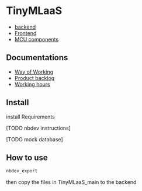 # TinyMLaaS
 - [backend](https://github.com/JeHugawa/TinyML-backend)
 - [Frontend](https://github.com/JeHugawa/TinyML-frontend)
 - [MCU components](https://github.com/JeHugawa/TinyML-MCU)

## Documentations
 - [Way of Working](/docs/1sprint/WoW.md)
 - [Product backlog](https://github.com/users/JeHugawa/projects/2/views/1)
 - [Working hours](https://docs.google.com/spreadsheets/d/1J1mJxM4wm9pnEoq1daXKhHpsEiAHHjz8Hl4N5ZgT6HM/edit#gid=1517018599)


## Install

install Requirements

[TODO nbdev instructions]

[TODO mock database]

## How to use

``` sh
nbdev_export
```
then copy the files in TinyMLaaS_main to the backend
